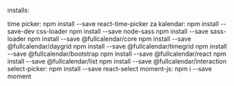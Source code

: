 
installs:

time picker: npm install --save react-time-picker 
za kalendar: 
	npm install --save-dev css-loader 
	npm install --save node-sass 
	npm install --save sass-loader 
	npm install --save @fullcalendar/core 
	npm install --save @fullcalendar/daygrid 
	npm install --save @fullcalendar/timegrid 
	npm install --save @fullcalendar/bootstrap 
	npm install --save @fullcalendar/react
	npm install --save @fullcalendar/list
	npm install --save @fullcalendar/interaction
select-picker:
	npm install --save react-select
moment-js:
	npm i --save moment
